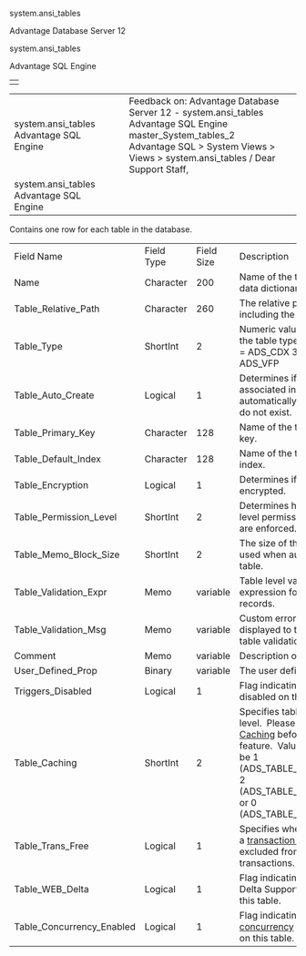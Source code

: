 system.ansi\_tables




Advantage Database Server 12  

system.ansi\_tables

Advantage SQL Engine

|  |
| --- |
|  |

|  |  |  |  |  |
| --- | --- | --- | --- | --- |
| system.ansi\_tables  Advantage SQL Engine |  |  | Feedback on: Advantage Database Server 12 - system.ansi\_tables Advantage SQL Engine master\_System\_tables\_2 Advantage SQL > System Views > Views > system.ansi\_tables / Dear Support Staff, |  |
| system.ansi\_tables  Advantage SQL Engine |  |  |  |  |

Contains one row for each table in the database.

|  |  |  |  |
| --- | --- | --- | --- |
| Field Name | Field Type | Field Size | Description |
| Name | Character | 200 | Name of the table object in the data dictionary. |
| Table\_Relative\_Path | Character | 260 | The relative path to the table including the table name. |
| Table\_Type | ShortInt | 2 | Numeric value representing the table type.  1 = ADS\_NTX  2 = ADS\_CDX  3 = ADS\_ADT  4 = ADS\_VFP |
| Table\_Auto\_Create | Logical | 1 | Determines if the table and associated indexes are automatically created if they do not exist. |
| Table\_Primary\_Key | Character | 128 | Name of the tables primary key. |
| Table\_Default\_Index | Character | 128 | Name of the tables default index. |
| Table\_Encryption | Logical | 1 | Determines if the table is encrypted. |
| Table\_Permission\_Level | ShortInt | 2 | Determines how the column level permissions on the table are enforced. |
| Table\_Memo\_Block\_Size | ShortInt | 2 | The size of the memo block used when auto-creating a table. |
| Table\_Validation\_Expr | Memo | variable | Table level validation expression for newly inserted records. |
| Table\_Validation\_Msg | Memo | variable | Custom error message displayed to the user when the table validation method fails. |
| Comment | Memo | variable | Description of the Table. |
| User\_Defined\_Prop | Binary | variable | The user defined property. |
| Triggers\_Disabled | Logical | 1 | Flag indicating if triggers are disabled on this table. |
| Table\_Caching | ShortInt | 2 | Specifies table data caching level.  Please see [Table Data Caching](master_table_data_caching.htm) before enabling this feature.  Value is expected to be 1 (ADS\_TABLE\_CACHE\_READS), 2 (ADS\_TABLE\_CACHE\_WRITES), or 0 (ADS\_TABLE\_CACHE\_NONE). |
| Table\_Trans\_Free | Logical | 1 | Specifies whether the table is a [transaction-free table](master_transaction_free_tables.htm) that is excluded from all active transactions. |
| Table\_WEB\_Delta | Logical | 1 | Flag indicating if Web Service Delta Support is enabled on this table. |
| Table\_Concurrency\_Enabled | Logical | 1 | Flag indicating if [optimistic concurrency](master_optimistic_concurrency.htm) control is enabled on this table. |